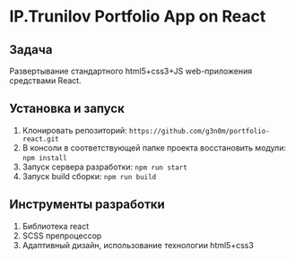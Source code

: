 <h1>IP.Trunilov Portfolio App on React</h1>

<h2>Задача</h2>

Развертывание стандартного html5+css3+JS web-приложения средствами React.

<h2>Установка и запуск</h2>
<ol>
    <li>Клонировать репозиторий: <code>https://github.com/g3n0m/portfolio-react.git</code></li>
    <li>В консоли в соответствующей папке проекта восстановить модули: <code>npm install</code></li>
    <li>Запуск сервера разработки: <code>npm run start</code></li>
    <li>Запуск build сборки: <code>npm run build</code></li>
</ol>

<h2>Инструменты разработки</h2>
<ol>
    <li>Библиотека react</li>
    <li>SCSS препроцессор</li>
    <li>Адаптивный дизайн, использование технологии html5+css3</li>
</ol>